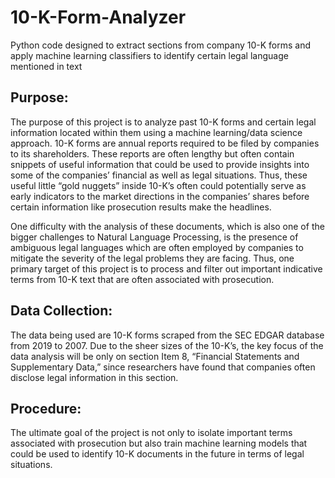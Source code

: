 # 10-K-Form-Analyzer
Python code designed to extract sections from company 10-K forms and apply machine learning classifiers to identify certain legal language mentioned in text

## Purpose: 
The purpose of this project is to analyze past 10-K forms and certain legal information located within them using a machine learning/data science approach. 10-K forms are annual reports required to be filed by companies to its shareholders. These reports are often lengthy but often contain snippets of useful information that could be used to provide insights into some of the companies’ financial as well as legal situations. Thus, these useful little “gold nuggets” inside 10-K’s often could potentially serve as early indicators to the market directions in the companies’ shares before certain information like prosecution results make the headlines. 

One difficulty with the analysis of these documents, which is also one of the bigger challenges to Natural Language Processing, is the presence of ambiguous legal languages which are often employed by companies to mitigate the severity of the legal problems they are facing. Thus, one primary target of this project is to process and filter out important indicative terms from 10-K text that are often associated with prosecution. 

## Data Collection:
The data being used are 10-K forms scraped from the SEC EDGAR database from 2019 to 2007. Due to the sheer sizes of the 10-K’s, the key focus of the data analysis will be only on section Item 8, “Financial Statements and Supplementary Data,” since researchers have found that companies often disclose legal information in this section.
  
## Procedure:
The ultimate goal of the project is not only to isolate important terms associated with prosecution but also train machine learning models that could be used to identify 10-K documents in the future in terms of legal situations.

